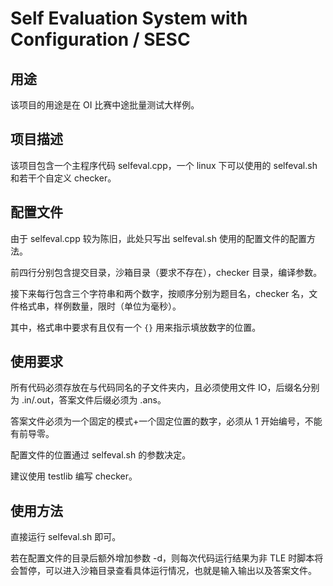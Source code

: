 # Self Evaluation System with Configuration / SESC

## 用途

该项目的用途是在 OI 比赛中途批量测试大样例。

## 项目描述

该项目包含一个主程序代码 selfeval.cpp，一个 linux 下可以使用的 selfeval.sh 和若干个自定义 checker。

## 配置文件

由于 selfeval.cpp 较为陈旧，此处只写出 selfeval.sh 使用的配置文件的配置方法。

前四行分别包含提交目录，沙箱目录（要求不存在），checker 目录，编译参数。

接下来每行包含三个字符串和两个数字，按顺序分别为题目名，checker 名，文件格式串，样例数量，限时（单位为毫秒）。

其中，格式串中要求有且仅有一个 `{}` 用来指示填放数字的位置。

## 使用要求

所有代码必须存放在与代码同名的子文件夹内，且必须使用文件 IO，后缀名分别为 .in/.out，答案文件后缀必须为 .ans。

答案文件必须为一个固定的模式+一个固定位置的数字，必须从 $1$ 开始编号，不能有前导零。

配置文件的位置通过 selfeval.sh 的参数决定。

建议使用 testlib 编写 checker。

## 使用方法

直接运行 selfeval.sh 即可。

若在配置文件的目录后额外增加参数 -d，则每次代码运行结果为非 TLE 时脚本将会暂停，可以进入沙箱目录查看具体运行情况，也就是输入输出以及答案文件。
